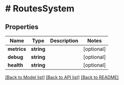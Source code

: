 # # RoutesSystem

## Properties

Name | Type | Description | Notes
------------ | ------------- | ------------- | -------------
**metrics** | **string** |  | [optional] 
**debug** | **string** |  | [optional] 
**health** | **string** |  | [optional] 

[[Back to Model list]](../../README.md#documentation-for-models) [[Back to API list]](../../README.md#documentation-for-api-endpoints) [[Back to README]](../../README.md)


